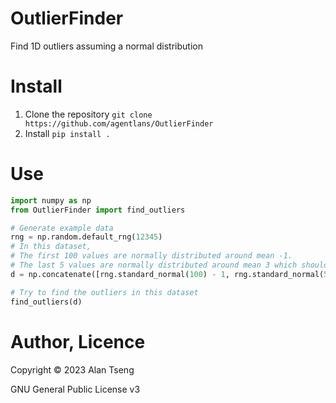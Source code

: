 # OutlierFinder
Find 1D outliers assuming a normal distribution

# Install
1. Clone the repository `git clone https://github.com/agentlans/OutlierFinder`
3. Install `pip install .`

# Use

```python
import numpy as np
from OutlierFinder import find_outliers

# Generate example data
rng = np.random.default_rng(12345)
# In this dataset,
# The first 100 values are normally distributed around mean -1.
# The last 5 values are normally distributed around mean 3 which should be flagged as outliers.
d = np.concatenate([rng.standard_normal(100) - 1, rng.standard_normal(5) + 3])

# Try to find the outliers in this dataset
find_outliers(d)
```

# Author, Licence

Copyright ©️ 2023 Alan Tseng

GNU General Public License v3
